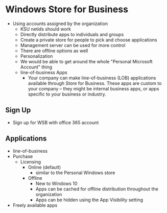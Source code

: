 # Windows Store for Business

- Using accounts assigned by the organization
  - KSU netids should work
  - Directly distribute apps to individuals and groups
  - Create a private store for people to pick and choose applications
  - Management server can be used for more control
  - There are offline options as well
  - Personalization
  - We would be able to get around the whole "Personal Microsoft Account" thing
  - line-of-business Apps
    - Your company can make line-of-business (LOB) applications available through Store for Business. These apps are custom to your company – they might be internal business apps, or apps specific to your business or industry.

## Sign Up

  - Sign up for WSB with office 365 account

## Applications

  - line-of-business
  - Purchase
    - Licensing
      - Online (default)
        - similar to the Personal Windows store
      - Offline
        - New to Windows 10
        - Apps can be cached for offline distribution throughout the organization
        - Apps can be hidden using the App Visibility setting
  - Freely available apps
